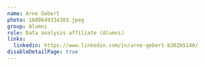 ```yaml
---
name: Arne Gebert
photo: 1600649334303.jpeg
group: Alumni
role: Data analysis affiliate (Alumni)
links:
  linkedin: https://www.linkedin.com/in/arne-gebert-b302b5140/
disableDetailPage: true
---
```


